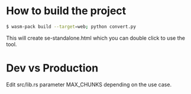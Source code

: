 # How to build the project

```bash
$ wasm-pack build --target=web; python convert.py
```

This will create se-standalone.html which you can double click to use the tool.

# Dev vs Production

Edit src/lib.rs parameter MAX_CHUNKS depending on the use case.

